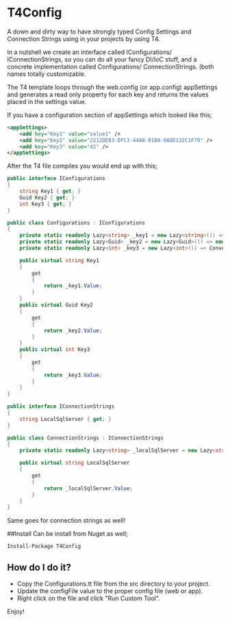 # T4Config

A down and dirty way to have strongly typed Config Settings and Connection Strings using in your projects by using T4.

In a nutshell we create an interface called IConfigurations/ IConnectionStrings, so you can do all your fancy DI/IoC stuff, and a concrete implementation called Configurations/ ConnectionStrings. (both names totally customizable.

The T4 template loops through the web.config (or app.config) appSettings and generates a read only property for each key and returns the values placed in the settings value.

If you have a configuration section of appSettings which looked like this;

```xml
<appSettings>
    <add key="Key1" value="value1" />
    <add key="Key2" value="2212DE83-DFC3-44A8-81BA-0A8D132C1F79" />
    <add key="Key3" value="42" />
</appSettings>
```

After the T4 file compiles you would end up with this;

```csharp
public interface IConfigurations
{
	string Key1 { get; }
	Guid Key2 { get; }
	int Key3 { get; }
}

public class Configurations : IConfigurations
{
	private static readonly Lazy<string> _key1 = new Lazy<string>(() => ConfigurationManager.AppSettings["Key1"]);
	private static readonly Lazy<Guid> _key2 = new Lazy<Guid>(() => new Guid(ConfigurationManager.AppSettings["Key2"]));
	private static readonly Lazy<int> _key3 = new Lazy<int>(() => Convert.ToInt32(ConfigurationManager.AppSettings["Key3"]));

	public virtual string Key1 
	{
		get 
		{
			return _key1.Value;
		}
	}
	public virtual Guid Key2 
	{
		get 
		{
			return _key2.Value;
		}
	}
	public virtual int Key3 
	{
		get 
		{
			return _key3.Value;
		}
	}
}

public interface IConnectionStrings
{
	string LocalSqlServer { get; }
}

public class ConnectionStrings : IConnectionStrings
{
	private static readonly Lazy<string> _localSqlServer = new Lazy<string>(() => ConfigurationManager.ConnectionStrings["LocalSqlServer"].ConnectionString);

	public virtual string LocalSqlServer 
	{
		get 
		{
			return _localSqlServer.Value;
		}
	}
}
```

Same goes for connection strings as well!

##Install
Can be install from Nuget as well;

    Install-Package T4Config

## How do I do it?
- Copy the Configurations.tt file from the src directory to your project.
- Update the configFile value to the proper config file (web or app).
- Right click on the file and click "Run Custom Tool".

Enjoy!
